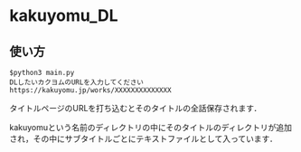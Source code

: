 # kakuyomu_DL

## 使い方

```
$python3 main.py
DLしたいカクヨムのURLを入力してください
https://kakuyomu.jp/works/XXXXXXXXXXXXXX
```

タイトルページのURLを打ち込むとそのタイトルの全話保存されます．

kakuyomuという名前のディレクトリの中にそのタイトルのディレクトリが追加され，その中にサブタイトルごとにテキストファイルとして入っています．

